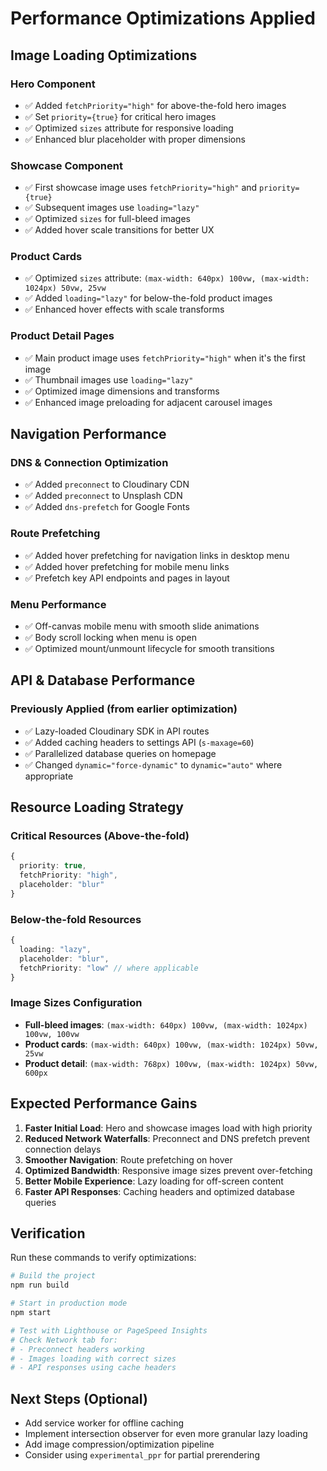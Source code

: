 # Performance Optimizations Applied

## Image Loading Optimizations

### Hero Component
- ✅ Added `fetchPriority="high"` for above-the-fold hero images
- ✅ Set `priority={true}` for critical hero images
- ✅ Optimized `sizes` attribute for responsive loading
- ✅ Enhanced blur placeholder with proper dimensions

### Showcase Component
- ✅ First showcase image uses `fetchPriority="high"` and `priority={true}`
- ✅ Subsequent images use `loading="lazy"`
- ✅ Optimized `sizes` for full-bleed images
- ✅ Added hover scale transitions for better UX

### Product Cards
- ✅ Optimized `sizes` attribute: `(max-width: 640px) 100vw, (max-width: 1024px) 50vw, 25vw`
- ✅ Added `loading="lazy"` for below-the-fold product images
- ✅ Enhanced hover effects with scale transforms

### Product Detail Pages
- ✅ Main product image uses `fetchPriority="high"` when it's the first image
- ✅ Thumbnail images use `loading="lazy"`
- ✅ Optimized image dimensions and transforms
- ✅ Enhanced image preloading for adjacent carousel images

## Navigation Performance

### DNS & Connection Optimization
- ✅ Added `preconnect` to Cloudinary CDN
- ✅ Added `preconnect` to Unsplash CDN
- ✅ Added `dns-prefetch` for Google Fonts

### Route Prefetching
- ✅ Added hover prefetching for navigation links in desktop menu
- ✅ Added hover prefetching for mobile menu links
- ✅ Prefetch key API endpoints and pages in layout

### Menu Performance
- ✅ Off-canvas mobile menu with smooth slide animations
- ✅ Body scroll locking when menu is open
- ✅ Optimized mount/unmount lifecycle for smooth transitions

## API & Database Performance

### Previously Applied (from earlier optimization)
- ✅ Lazy-loaded Cloudinary SDK in API routes
- ✅ Added caching headers to settings API (`s-maxage=60`)
- ✅ Parallelized database queries on homepage
- ✅ Changed `dynamic="force-dynamic"` to `dynamic="auto"` where appropriate

## Resource Loading Strategy

### Critical Resources (Above-the-fold)
```typescript
{
  priority: true,
  fetchPriority: "high",
  placeholder: "blur"
}
```

### Below-the-fold Resources
```typescript
{
  loading: "lazy",
  placeholder: "blur",
  fetchPriority: "low" // where applicable
}
```

### Image Sizes Configuration
- **Full-bleed images**: `(max-width: 640px) 100vw, (max-width: 1024px) 100vw, 100vw`
- **Product cards**: `(max-width: 640px) 100vw, (max-width: 1024px) 50vw, 25vw`
- **Product detail**: `(max-width: 768px) 100vw, (max-width: 1024px) 50vw, 600px`

## Expected Performance Gains

1. **Faster Initial Load**: Hero and showcase images load with high priority
2. **Reduced Network Waterfalls**: Preconnect and DNS prefetch prevent connection delays
3. **Smoother Navigation**: Route prefetching on hover
4. **Optimized Bandwidth**: Responsive image sizes prevent over-fetching
5. **Better Mobile Experience**: Lazy loading for off-screen content
6. **Faster API Responses**: Caching headers and optimized database queries

## Verification

Run these commands to verify optimizations:

```bash
# Build the project
npm run build

# Start in production mode
npm start

# Test with Lighthouse or PageSpeed Insights
# Check Network tab for:
# - Preconnect headers working
# - Images loading with correct sizes
# - API responses using cache headers
```

## Next Steps (Optional)

- Add service worker for offline caching
- Implement intersection observer for even more granular lazy loading
- Add image compression/optimization pipeline
- Consider using `experimental_ppr` for partial prerendering